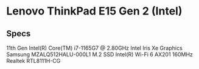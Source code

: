 # Lenovo ThinkPad E15 Gen 2 (Intel)
## Specs
11th Gen Intel(R) Core(TM) i7-1165G7 @ 2.80GHz
Intel Iris Xe Graphics
Samsung MZALQ512HALU-000L1 M.2 SSD
Intel(R) Wi-Fi 6 AX201 160MHz
Realtek RTL8111H-CG
